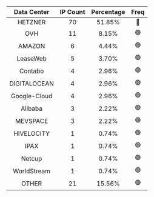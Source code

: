 | Data Center | IP Count | Percentage | Freq |
|:------------:|:--------:|:-----------:|:-----:|
| HETZNER | 70 | 51.85% | 🔴 |
| OVH | 11 | 8.15% | 🟢 |
| AMAZON | 6 | 4.44% | 🟢 |
| LeaseWeb | 5 | 3.70% | 🟢 |
| Contabo | 4 | 2.96% | 🟢 |
| DIGITALOCEAN | 4 | 2.96% | 🟢 |
| Google-Cloud | 4 | 2.96% | 🟢 |
| Alibaba | 3 | 2.22% | 🟢 |
| MEVSPACE | 3 | 2.22% | 🟢 |
| HIVELOCITY | 1 | 0.74% | 🟢 |
| IPAX | 1 | 0.74% | 🟢 |
| Netcup | 1 | 0.74% | 🟢 |
| WorldStream | 1 | 0.74% | 🟢 |
| OTHER | 21 | 15.56% | 🟢 |